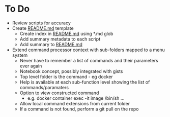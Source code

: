 # To Do

- Review scripts for accuracy
- Create [README.md](./README.md) template
  - Create index in [README.md](./README.md) using \*.md glob
  - Add summary metadata to each script
  - Add summary to [README.md](./README.md)
- Extend command processor context with sub-folders mapped to a menu system
  - Never have to remember a list of commands and their parameters ever again
  - Notebook concept, possibly integrated with gists
  - Top level folder is the command - eg docker
  - Help is available at each sub-function level showing the list of commands/paramaters
  - Option to view constructed command
    - e.g. docker container exec -it image /bin/sh ...
  - Allow local command extensions from current folder
  - If a command is not found, perform a git pull on the repo
